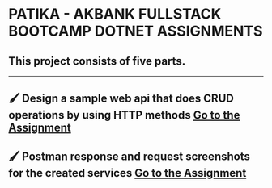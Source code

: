 # PATIKA - AKBANK FULLSTACK BOOTCAMP DOTNET ASSIGNMENTS

## This project consists of five parts.

---
🖌️ Design a sample web api that does CRUD operations by using HTTP methods [Go to the Assignment](./Dotnet-Assignments/Week1)
---
🖌️ Postman response and request screenshots for the created services [Go to the Assignment](./Dotnet-Assignments/Week2)
---